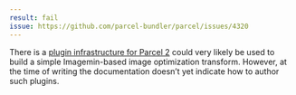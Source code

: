 ```yaml
---
result: fail
issue: https://github.com/parcel-bundler/parcel/issues/4320
---
```


There is a [plugin infrastructure for Parcel 2][parcel plugins] could very likely be used to build a simple Imagemin-based image optimization transform. However, at the time of writing the documentation doesn’t yet indicate how to author such plugins.

[parcel plugins]: https://github.com/parcel-bundler/parcel/tree/bb5ad3d1adaebb42514750b12d8f7470d66a7bd9#plugins
